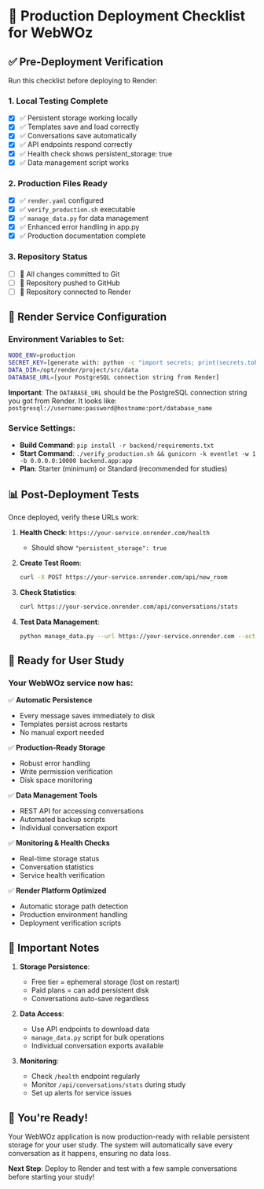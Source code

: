 # 🚀 Production Deployment Checklist for WebWOz

## ✅ Pre-Deployment Verification

Run this checklist before deploying to Render:

### 1. Local Testing Complete
- [x] ✅ Persistent storage working locally
- [x] ✅ Templates save and load correctly  
- [x] ✅ Conversations save automatically
- [x] ✅ API endpoints respond correctly
- [x] ✅ Health check shows persistent_storage: true
- [x] ✅ Data management script works

### 2. Production Files Ready
- [x] ✅ `render.yaml` configured
- [x] ✅ `verify_production.sh` executable
- [x] ✅ `manage_data.py` for data management
- [x] ✅ Enhanced error handling in app.py
- [x] ✅ Production documentation complete

### 3. Repository Status
- [ ] 🔄 All changes committed to Git
- [ ] 🔄 Repository pushed to GitHub
- [ ] 🔄 Repository connected to Render

## 🔧 Render Service Configuration

### Environment Variables to Set:
```bash
NODE_ENV=production
SECRET_KEY=[generate with: python -c "import secrets; print(secrets.token_urlsafe(32))"]
DATA_DIR=/opt/render/project/src/data
DATABASE_URL=[your PostgreSQL connection string from Render]
```

**Important**: The `DATABASE_URL` should be the PostgreSQL connection string you got from Render. It looks like:
`postgresql://username:password@hostname:port/database_name`

### Service Settings:
- **Build Command**: `pip install -r backend/requirements.txt`
- **Start Command**: `./verify_production.sh && gunicorn -k eventlet -w 1 -b 0.0.0.0:10000 backend.app:app`
- **Plan**: Starter (minimum) or Standard (recommended for studies)

## 📊 Post-Deployment Tests

Once deployed, verify these URLs work:

1. **Health Check**: `https://your-service.onrender.com/health`
   - Should show `"persistent_storage": true`

2. **Create Test Room**: 
   ```bash
   curl -X POST https://your-service.onrender.com/api/new_room
   ```

3. **Check Statistics**:
   ```bash
   curl https://your-service.onrender.com/api/conversations/stats
   ```

4. **Test Data Management**:
   ```bash
   python manage_data.py --url https://your-service.onrender.com --action health
   ```

## 🎯 Ready for User Study

### Your WebWOz service now has:

✅ **Automatic Persistence**
- Every message saves immediately to disk
- Templates persist across restarts
- No manual export needed

✅ **Production-Ready Storage**
- Robust error handling
- Write permission verification
- Disk space monitoring

✅ **Data Management Tools**
- REST API for accessing conversations
- Automated backup scripts
- Individual conversation export

✅ **Monitoring & Health Checks**
- Real-time storage status
- Conversation statistics
- Service health verification

✅ **Render Platform Optimized**
- Automatic storage path detection
- Production environment handling
- Deployment verification scripts

## 🚨 Important Notes

1. **Storage Persistence**: 
   - Free tier = ephemeral storage (lost on restart)
   - Paid plans = can add persistent disk
   - Conversations auto-save regardless

2. **Data Access**:
   - Use API endpoints to download data
   - `manage_data.py` script for bulk operations
   - Individual conversation exports available

3. **Monitoring**:
   - Check `/health` endpoint regularly
   - Monitor `/api/conversations/stats` during study
   - Set up alerts for service issues

## 🎉 You're Ready!

Your WebWOz application is now production-ready with reliable persistent storage for your user study. The system will automatically save every conversation as it happens, ensuring no data loss.

**Next Step**: Deploy to Render and test with a few sample conversations before starting your study!
